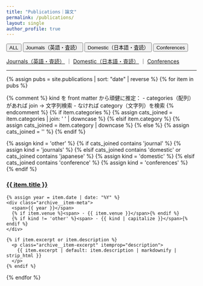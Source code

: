 ```yaml
---
title: "Publications｜論文"
permalink: /publications/
layout: single
author_profile: true
---
```


<!-- ▼ トグルUI（ALL / Journals / Domestic / Conferences） -->
<div class="pub-filter-wrap">
  <div class="pub-tabs" role="tablist" aria-label="Publications filter" id="pub-tabs">
    <button class="pub-tab" role="tab" aria-selected="true" data-filter="all" id="tab-all">
      ALL <span class="pub-count" data-count-for="all"></span>
    </button>
    <button class="pub-tab" role="tab" aria-selected="false" data-filter="journals" id="tab-journals">
      Journals（英語・査読）<span class="pub-count" data-count-for="journals"></span>
    </button>
    <button class="pub-tab" role="tab" aria-selected="false" data-filter="domestic" id="tab-domestic">
      Domestic（日本語・査読）<span class="pub-count" data-count-for="domestic"></span>
    </button>
    <button class="pub-tab" role="tab" aria-selected="false" data-filter="conferences" id="tab-conferences">
      Conferences <span class="pub-count" data-count-for="conferences"></span>
    </button>
  </div>
</div>

<noscript>
  <p>
    <a href="/publications/journals/">Journals（英語・査読）</a> ｜ 
    <a href="/publications/domestic/">Domestic（日本語・査読）</a> ｜ 
    <a href="/publications/conferences/">Conferences</a>
  </p>
</noscript>

<hr/>

<!-- ▼ 一覧本体（各アイテムに data-kind を付与して自前描画） -->
<div class="entries-list" id="pub-list">
{% assign pubs = site.publications | sort: "date" | reverse %}
{% for item in pubs %}

  {% comment %}
    kind を front matter から頑健に推定：
    - categories（配列）があれば join → 文字列検索
    - なければ category（文字列）を検索
  {% endcomment %}
  {% if item.categories %}
    {% assign cats_joined = item.categories | join: ' ' | downcase %}
  {% elsif item.category %}
    {% assign cats_joined = item.category | downcase %}
  {% else %}
    {% assign cats_joined = '' %}
  {% endif %}

  {% assign kind = 'other' %}
  {% if cats_joined contains 'journal' %}
    {% assign kind = 'journals' %}
  {% elsif cats_joined contains 'domestic' or cats_joined contains 'japanese' %}
    {% assign kind = 'domestic' %}
  {% elsif cats_joined contains 'conference' %}
    {% assign kind = 'conferences' %}
  {% endif %}

  <article class="archive__item pub-item" data-kind="{{ kind }}" itemscope itemtype="http://schema.org/CreativeWork">
    <h3 class="archive__item-title" itemprop="headline">
      <a href="{{ item.url | relative_url }}" rel="permalink">{{ item.title }}</a>
    </h3>

    {% assign year = item.date | date: "%Y" %}
    <div class="archive__item-meta">
      <span>{{ year }}</span>
      {% if item.venue %}<span> · {{ item.venue }}</span>{% endif %}
      {% if kind != 'other' %}<span> · {{ kind | capitalize }}</span>{% endif %}
    </div>

    {% if item.excerpt or item.description %}
      <p class="archive__item-excerpt" itemprop="description">
        {{ item.excerpt | default: item.description | markdownify | strip_html }}
      </p>
    {% endif %}
  </article>

{% endfor %}
</div>

<!-- ▼ フィルタ用スクリプト（URLハッシュ保持／件数バッジ／キーボード対応） -->
<script>
(function(){
  const TABS = document.querySelectorAll('#pub-tabs .pub-tab');
  const LIST = document.querySelector('#pub-list');
  const ITEMS = LIST ? Array.from(LIST.querySelectorAll('.pub-item')) : [];

  function setSelected(tab) {
    TABS.forEach(b => b.setAttribute('aria-selected', String(b === tab)));
  }

  function applyFilter(filter) {
    const f = (filter||'all').toLowerCase();
    ITEMS.forEach(el => {
      const kind = (el.getAttribute('data-kind')||'').toLowerCase();
      const show = (f === 'all') || (kind === f);
      if (show) {
        el.removeAttribute('hidden');
        el.style.opacity = '1';
        el.style.transform = 'translateY(0)';
      } else {
        el.setAttribute('hidden', '');
      }
    });
    const newHash = '#pubtab=' + encodeURIComponent(f);
    if (history.replaceState) history.replaceState(null, '', newHash);
    updateCounts();
  }

  function updateCounts() {
    const counters = document.querySelectorAll('[data-count-for]');
    const counts = { all: ITEMS.length, journals: 0, domestic: 0, conferences: 0 };
    ITEMS.forEach(el => {
      const k = (el.getAttribute('data-kind')||'').toLowerCase();
      if (counts.hasOwnProperty(k)) counts[k]++;
    });
    counters.forEach(c => {
      const key = c.getAttribute('data-count-for');
      const n = counts[key] != null ? counts[key] : 0;
      c.textContent = n ? ` (${n})` : '';
    });
  }

  function parseInitialFilter() {
    const m = (location.hash || '').match(/pubtab=([^&]+)/i);
    return m ? decodeURIComponent(m[1]) : 'all';
  }

  function focusNext(current, dir) {
    const arr = Array.from(TABS);
    const i = arr.indexOf(current);
    const j = (i + dir + arr.length) % arr.length;
    arr[j].focus();
  }

  if (!TABS.length || !ITEMS.length) return;
  updateCounts();

  const initial = parseInitialFilter();
  const initialTab = Array.from(TABS).find(b => (b.dataset.filter||'') === initial) || TABS[0];
  setSelected(initialTab);
  applyFilter(initial);

  TABS.forEach(btn => {
    btn.addEventListener('click', () => {
      setSelected(btn);
      applyFilter(btn.dataset.filter);
    });
    btn.addEventListener('keydown', (e) => {
      if (e.key === 'ArrowRight') { e.preventDefault(); focusNext(btn, +1); }
      else if (e.key === 'ArrowLeft') { e.preventDefault(); focusNext(btn, -1); }
      else if (e.key === 'Home') { e.preventDefault(); TABS[0].focus(); }
      else if (e.key === 'End') { e.preventDefault(); TABS[TABS.length-1].focus(); }
    });
  });

  window.addEventListener('hashchange', () => {
    const f = parseInitialFilter();
    const tab = Array.from(TABS).find(b => (b.dataset.filter||'') === f);
    if (tab) { setSelected(tab); applyFilter(f); }
  });
})();
</script>
